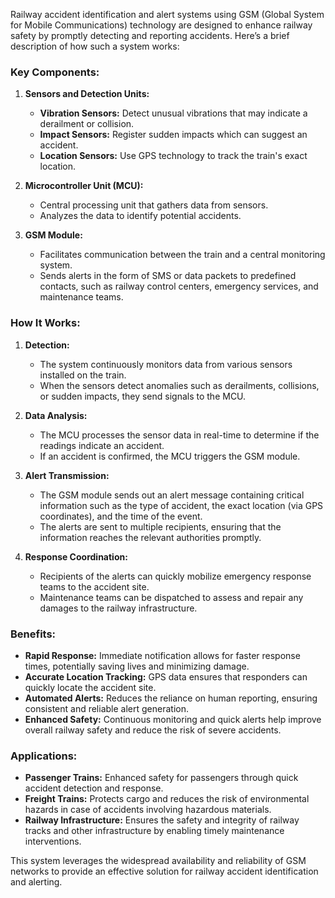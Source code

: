 Railway accident identification and alert systems using GSM (Global System for Mobile Communications) technology are designed to enhance railway safety by promptly detecting and reporting accidents. Here’s a brief description of how such a system works:

### Key Components:
1. **Sensors and Detection Units:**
   - **Vibration Sensors:** Detect unusual vibrations that may indicate a derailment or collision.
   - **Impact Sensors:** Register sudden impacts which can suggest an accident.
   - **Location Sensors:** Use GPS technology to track the train's exact location.

2. **Microcontroller Unit (MCU):**
   - Central processing unit that gathers data from sensors.
   - Analyzes the data to identify potential accidents.

3. **GSM Module:**
   - Facilitates communication between the train and a central monitoring system.
   - Sends alerts in the form of SMS or data packets to predefined contacts, such as railway control centers, emergency services, and maintenance teams.

### How It Works:
1. **Detection:** 
   - The system continuously monitors data from various sensors installed on the train.
   - When the sensors detect anomalies such as derailments, collisions, or sudden impacts, they send signals to the MCU.

2. **Data Analysis:**
   - The MCU processes the sensor data in real-time to determine if the readings indicate an accident.
   - If an accident is confirmed, the MCU triggers the GSM module.

3. **Alert Transmission:**
   - The GSM module sends out an alert message containing critical information such as the type of accident, the exact location (via GPS coordinates), and the time of the event.
   - The alerts are sent to multiple recipients, ensuring that the information reaches the relevant authorities promptly.

4. **Response Coordination:**
   - Recipients of the alerts can quickly mobilize emergency response teams to the accident site.
   - Maintenance teams can be dispatched to assess and repair any damages to the railway infrastructure.

### Benefits:
- **Rapid Response:** Immediate notification allows for faster response times, potentially saving lives and minimizing damage.
- **Accurate Location Tracking:** GPS data ensures that responders can quickly locate the accident site.
- **Automated Alerts:** Reduces the reliance on human reporting, ensuring consistent and reliable alert generation.
- **Enhanced Safety:** Continuous monitoring and quick alerts help improve overall railway safety and reduce the risk of severe accidents.

### Applications:
- **Passenger Trains:** Enhanced safety for passengers through quick accident detection and response.
- **Freight Trains:** Protects cargo and reduces the risk of environmental hazards in case of accidents involving hazardous materials.
- **Railway Infrastructure:** Ensures the safety and integrity of railway tracks and other infrastructure by enabling timely maintenance interventions.

This system leverages the widespread availability and reliability of GSM networks to provide an effective solution for railway accident identification and alerting.
